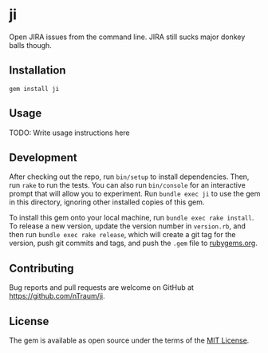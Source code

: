 # ji

Open JIRA issues from the command line. JIRA still sucks major donkey balls though.

## Installation

```
gem install ji
```

## Usage

TODO: Write usage instructions here

## Development

After checking out the repo, run `bin/setup` to install dependencies. Then, run `rake` to run the tests. You can also run `bin/console` for an interactive prompt that will allow you to experiment. Run `bundle exec ji` to use the gem in this directory, ignoring other installed copies of this gem.

To install this gem onto your local machine, run `bundle exec rake install`. To release a new version, update the version number in `version.rb`, and then run `bundle exec rake release`, which will create a git tag for the version, push git commits and tags, and push the `.gem` file to [rubygems.org](https://rubygems.org).

## Contributing

Bug reports and pull requests are welcome on GitHub at https://github.com/nTraum/ji.


## License

The gem is available as open source under the terms of the [MIT License](http://opensource.org/licenses/MIT).
